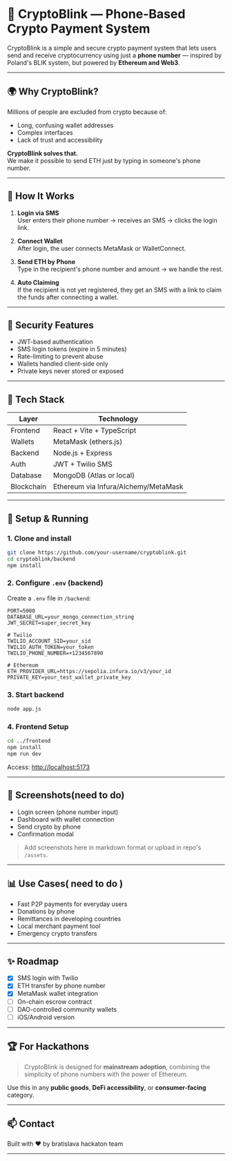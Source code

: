 # 🚀 CryptoBlink — Phone-Based Crypto Payment System

CryptoBlink is a simple and secure crypto payment system that lets users send and receive cryptocurrency using just a **phone number** — inspired by Poland's BLIK system, but powered by **Ethereum and Web3**.

---

## 🌍 Why CryptoBlink?

Millions of people are excluded from crypto because of:
- Long, confusing wallet addresses
- Complex interfaces
- Lack of trust and accessibility

**CryptoBlink solves that.**  
We make it possible to send ETH just by typing in someone's phone number.

---

## 🧠 How It Works

1. **Login via SMS**  
   User enters their phone number → receives an SMS → clicks the login link.

2. **Connect Wallet**  
   After login, the user connects MetaMask or WalletConnect.

3. **Send ETH by Phone**  
   Type in the recipient's phone number and amount → we handle the rest.

4. **Auto Claiming**  
   If the recipient is not yet registered, they get an SMS with a link to claim the funds after connecting a wallet.

---

## 🔐 Security Features

- JWT-based authentication
- SMS login tokens (expire in 5 minutes)
- Rate-limiting to prevent abuse
- Wallets handled client-side only
- Private keys never stored or exposed

---

## 💼 Tech Stack

| Layer       | Technology                          |
|-------------|--------------------------------------|
| Frontend    | React + Vite + TypeScript            |
| Wallets     | MetaMask (ethers.js)                 |
| Backend     | Node.js + Express                    |
| Auth        | JWT + Twilio SMS                     |
| Database    | MongoDB (Atlas or local)             |
| Blockchain  | Ethereum via Infura/Alchemy/MetaMask |

---

## 🔧 Setup & Running

### 1. Clone and install

```bash
git clone https://github.com/your-username/cryptoblink.git
cd cryptoblink/backend
npm install
```

### 2. Configure `.env` (backend)

Create a `.env` file in `/backend`:

```env
PORT=5000
DATABASE_URL=your_mongo_connection_string
JWT_SECRET=super_secret_key

# Twilio
TWILIO_ACCOUNT_SID=your_sid
TWILIO_AUTH_TOKEN=your_token
TWILIO_PHONE_NUMBER=+1234567890

# Ethereum
ETH_PROVIDER_URL=https://sepolia.infura.io/v3/your_id
PRIVATE_KEY=your_test_wallet_private_key
```

### 3. Start backend

```bash
node app.js
```

### 4. Frontend Setup

```bash
cd ../frontend
npm install
npm run dev
```

Access: [http://localhost:5173](http://localhost:5173)

---

## 📸 Screenshots(need to do)

- Login screen (phone number input)
- Dashboard with wallet connection
- Send crypto by phone
- Confirmation modal

> Add screenshots here in markdown format or upload in repo's `/assets`.

---

## 📊 Use Cases( need to do )

- Fast P2P payments for everyday users
- Donations by phone
- Remittances in developing countries
- Local merchant payment tool
- Emergency crypto transfers

---

## ✨ Roadmap

- [x] SMS login with Twilio
- [x] ETH transfer by phone number
- [x] MetaMask wallet integration
- [ ] On-chain escrow contract
- [ ] DAO-controlled community wallets
- [ ] iOS/Android version

---

## 🏆 For Hackathons

> CryptoBlink is designed for **mainstream adoption**, combining the simplicity of phone numbers with the power of Ethereum.

Use this in any **public goods**, **DeFi accessibility**, or **consumer-facing** category.

---

## 📫 Contact

Built with ❤️ by bratislava hackaton team 



---

